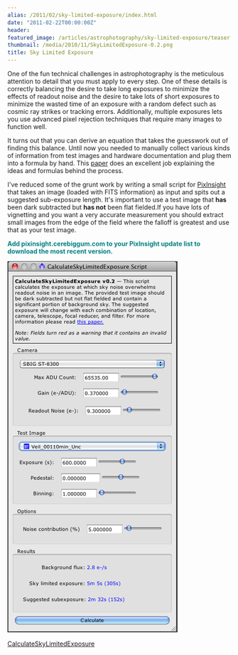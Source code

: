 ```yaml
---
alias: /2011/02/sky-limited-exposure/index.html
date: "2011-02-22T00:00:00Z"
header:
featured_image: /articles/astrophotography/sky-limited-exposure/teaser.png
thumbnail: /media/2010/11/SkyLimitedExposure-0.2.png
title: Sky Limited Exposure
---
```

One of the fun technical challenges in astrophotography is the meticulous attention to detail that you must apply to every step. One of these details is correctly balancing the desire to take long exposures to minimize the effects of readout noise and the desire to take lots of short exposures to minimize the wasted time of an exposure with a random defect such as cosmic ray strikes or tracking errors. Additionally, multiple exposures lets you use advanced pixel rejection techniques that require many images to function well.

It turns out that you can derive an equation that takes the guesswork out of finding this balance. Until now you needed to manually collect various kinds of information from test images and hardware documentation and plug them into a formula by hand. This [paper](http://www.hiddenloft.com/notes/SubExposures.pdf) does an excellent job explaining the ideas and formulas behind the process.

I've reduced some of the grunt work by writing a small script for [PixInsight](http://pixinsight.com) that takes an image (loaded with FITS information) as input and spits out a suggested sub-exposure length. It's important to use a test image that <strong>has</strong> been dark subtracted but <strong>has not</strong> been flat fielded.If you have lots of vignetting and you want a very accurate measurement you should extract small images from the edge of the field where the falloff is greatest and use that as your test image.

<strong><span style="color: #008080;">Add pixinsight.cerebiggum.com to your PixInsight update list to download the most recent version.</span></strong>

![](SkyLimitedExposure-0.2.png)

[CalculateSkyLimitedExposure](https://github.com/seanhoughton/CalculateSkyLimitedExposure)
